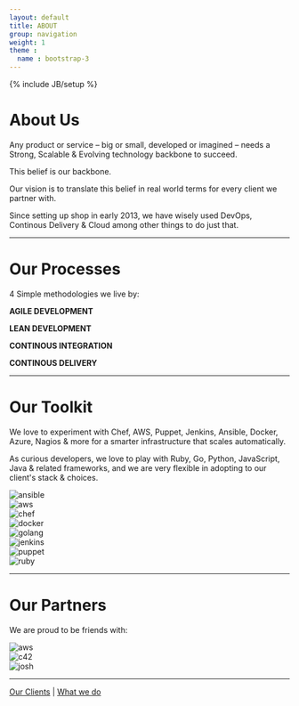 ```yaml
---
layout: default
title: ABOUT
group: navigation
weight: 1
theme :
  name : bootstrap-3
---
```

{% include JB/setup %}

<h1>About Us</h1>
<div class="content-block">
  <div class="text">
    <p>Any product or service – big or small, developed or imagined – needs a Strong, Scalable & Evolving technology backbone to succeed.</p>
    <p>This belief is our backbone.</p>
    <p>Our vision is to translate this belief in real world terms for every client we partner with.</p>
    <p>Since setting up shop in early 2013, we have wisely used DevOps, Continous Delivery & Cloud among other things to do just that.</p>
  </div>
</div>
<hr/>
<div class="content-block">
  <h1 class="purple">Our Processes</h1>
  <p class="text">4 Simple methodologies we live by:</p>
  <p><strong>AGILE DEVELOPMENT</strong></p>
  <p><strong>LEAN DEVELOPMENT</strong></p>
  <p><strong>CONTINOUS INTEGRATION</strong></p>
  <p><strong>CONTINOUS DELIVERY</strong></p>
</div>
<hr/>
<div class="content-block">
  <h1 class="purple">Our Toolkit</h1>
  <div class="text">
    <p>We love to experiment with Chef, AWS, Puppet, Jenkins, Ansible, Docker, Azure, Nagios & more for a smarter infrastructure that scales automatically.</p>
    <p>As curious developers, we love to play with Ruby, Go, Python, JavaScript, Java & related frameworks, and we are very flexible in adopting to our client's stack & choices.</p>
  </div>
  <div class="row">
    <div class="col-md-6">
      <div class="col-md-3"><img alt="ansible" class="img-responsive" src="{{ ASSET_PATH }}/images/ansible.png"></div>
      <div class="col-md-3"><img alt="aws" class="img-responsive" src="{{ ASSET_PATH }}/images/aws-logo.png"></div>
      <div class="col-md-3"><img alt="chef" class="img-responsive" src="{{ ASSET_PATH }}/images/chef2.png"></div>
      <div class="col-md-3"><img alt="docker" class="img-responsive" src="{{ ASSET_PATH }}/images/docker.png"></div>
    </div>
    <div class="col-md-6">
      <div class="col-md-3"><img alt="golang" class="img-responsive" src="{{ ASSET_PATH }}/images/golang.png"></div>
      <div class="col-md-3"><img alt="jenkins" class="img-responsive" src="{{ ASSET_PATH }}/images/jenkinslogo.png"></div>
      <div class="col-md-3"><img alt="puppet" class="img-responsive" src="{{ ASSET_PATH }}/images/Puppet-logo.png"></div>
      <div class="col-md-3"><img alt="ruby" class="img-responsive" src="{{ ASSET_PATH }}/images/Ruby_logo.png"></div>
    </div>
  </div>
</div>
<hr/>
<div class="content-block">
  <h1 class="purple">Our Partners</h1>
  <p class="text">We are proud to be friends with:</p>
  <div class="row">
    <div class="col-md-8 col-md-offset-2">
      <div class="col-md-4"><img alt="aws" class="img-responsive" src="{{ ASSET_PATH }}/images/aws-logo.png"></div>
      <div class="col-md-4"><img alt="c42" class="img-responsive" src="{{ ASSET_PATH }}/images/c42logo.png"></div>
      <div class="col-md-4"><img alt="josh" class="img-responsive" src="{{ ASSET_PATH }}/images/josh.png"></div>
    </div>
  </div>
</div>
<hr/>
<div class="content-block">
  <p class="text">
    <a href="http://codeignition.co/clients.html">Our Clients</a>
    |
    <a href="http://codeignition.co/services.html">What we do</a>
  </p>
</div>
